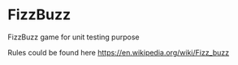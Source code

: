 # FizzBuzz
FizzBuzz game for unit testing purpose

Rules could be found here https://en.wikipedia.org/wiki/Fizz_buzz